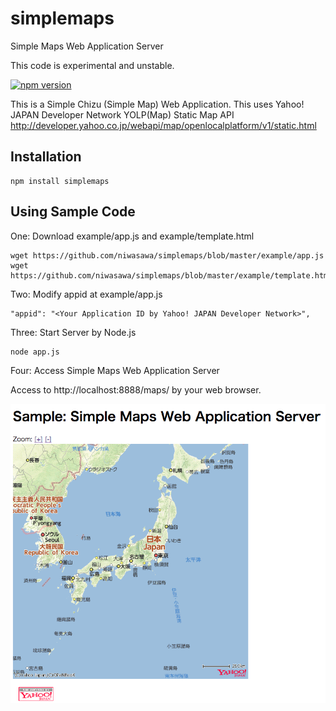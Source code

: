 # simplemaps
Simple Maps Web Application Server

This code is experimental and unstable.

[![npm version](https://badge.fury.io/js/simplemaps.svg)](https://badge.fury.io/js/simplemaps)

This is a Simple Chizu (Simple Map) Web Application.
This uses Yahoo! JAPAN Developer Network YOLP(Map) Static Map API http://developer.yahoo.co.jp/webapi/map/openlocalplatform/v1/static.html

Installation
------------

```
npm install simplemaps
```

Using Sample Code
------------

One: Download example/app.js and example/template.html

```
wget https://github.com/niwasawa/simplemaps/blob/master/example/app.js
wget https://github.com/niwasawa/simplemaps/blob/master/example/template.html
```

Two: Modify appid at example/app.js

```
"appid": "<Your Application ID by Yahoo! JAPAN Developer Network>",
```

Three: Start Server by Node.js

```
node app.js
```

Four: Access Simple Maps Web Application Server

Access to http://localhost:8888/maps/ by your web browser.

![Sample: Simple Maps Web Application Server](https://github.com/niwasawa/simplemaps/raw/master/simplemap.png "Sample: Simple Maps Web Application Server")

